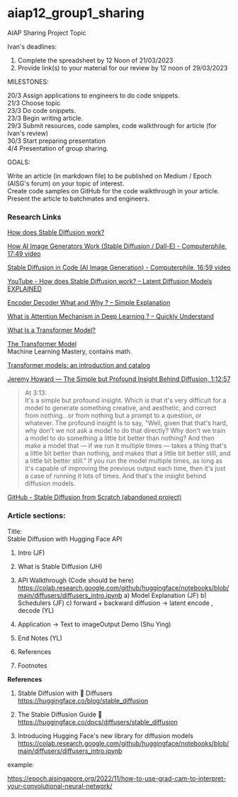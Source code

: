 # aiap12_group1_sharing
AIAP Sharing Project Topic

Ivan's deadlines:
1. Complete the spreadsheet by 12 Noon of 21/03/2023
2. Provide link(s) to your material for our review by 12 noon of 29/03/2023

MILESTONES:

20/3 Assign applications to engineers to do code snippets.\
21/3 Choose topic\
23/3 Do code snippets.\
23/3 Begin writing article.\
29/3 Submit resources, code samples, code walkthrough for article (for Ivan's review)\
30/3 Start preparing presentation\
4/4 Presentation of group sharing.


GOALS:

Write an article (in markdown file) to be published on Medium / Epoch (AISG's forum) on your topic of interest.  
Create code samples on GitHub for the code walkthrough in your article.  
Present the article to batchmates and engineers. 


### Research Links

[How does Stable Diffusion work?](https://stable-diffusion-art.com/how-stable-diffusion-work/)

[How AI Image Generators Work (Stable Diffusion / Dall-E) - Computerphile, 17:49 video](https://youtu.be/1CIpzeNxIhU)

[Stable Diffusion in Code (AI Image Generation) - Computerphile, 16:59 video](https://youtu.be/-lz30by8-sU)

[YouTube - How does Stable Diffusion work? – Latent Diffusion Models EXPLAINED](https://www.youtube.com/watch?v=J87hffSMB60)

[Encoder Decoder What and Why ? – Simple Explanation](https://inside-machinelearning.com/en/encoder-decoder-what-and-why-simple-explanation/)

[What is Attention Mechanism in Deep Learning ? – Quickly Understand](https://inside-machinelearning.com/en/attention-mechanism/)

[What Is a Transformer Model?](https://blogs.nvidia.com/blog/2022/03/25/what-is-a-transformer-model/)

[The Transformer Model](https://machinelearningmastery.com/the-transformer-model/)\
Machine Learning Mastery, contains math.

[Transformer models: an introduction and catalog](https://arxiv.org/abs/2302.07730)

[Jeremy Howard — The Simple but Profound Insight Behind Diffusion, 1:12:57](https://www.youtube.com/watch?v=HhGOGuJY1Wk)

> At 3:13:\
> It's a simple but profound insight. Which is that it's very difficult for a model to generate something creative, and aesthetic, and correct from nothing...or from nothing but a prompt to a question, or whatever. The profound insight is to say, "Well, given that that's hard, why don't we not ask a model to do that directly? Why don't we train a model to do something a little bit better than nothing? And then make a model that — if we run it multiple times — takes a thing that's a little bit better than nothing, and makes that a little bit better still, and a little bit better still." If you run the model multiple times, as long as it's capable of improving the previous output each time, then it's just a case of running it lots of times. And that's the insight behind diffusion models.

[GitHub - Stable Diffusion from Scratch (abandoned project)](https://github.com/xrsrke/stable-diffusion-from-scratch)

### Article sections:

Title:\
Stable Diffusion with Hugging Face API

1) Intro (JF)
2) What is Stable Diffusion (JH)
3) API Walkthrough (Code should be here)
	https://colab.research.google.com/github/huggingface/notebooks/blob/main/diffusers/diffusers_intro.ipynb
	a) Model Explanation (JF)
	b) Schedulers (JF)
	c) forward + backward diffusion -> latent encode , decode (YL)

4) Application -> Text to imageOutput Demo (Shu Ying)
5) End Notes (YL)
6) References
7) Footnotes

**References**

1. Stable Diffusion with 🧨 Diffusers  
https://huggingface.co/blog/stable_diffusion

2. The Stable Diffusion Guide 🎨  
https://huggingface.co/docs/diffusers/stable_diffusion

3. Introducing Hugging Face's new library for diffusion models  
https://colab.research.google.com/github/huggingface/notebooks/blob/main/diffusers/diffusers_intro.ipynb

example:

https://epoch.aisingapore.org/2022/11/how-to-use-grad-cam-to-interpret-your-convolutional-neural-network/

